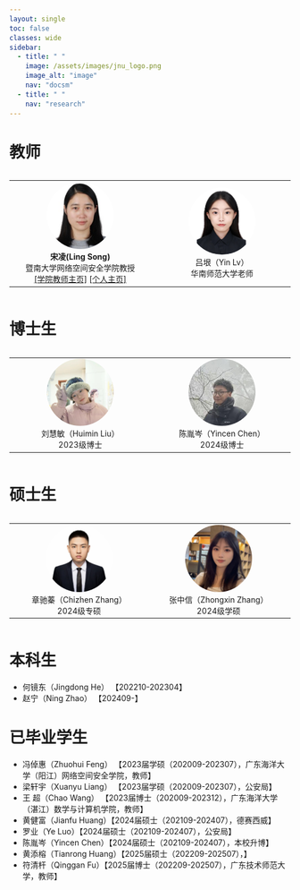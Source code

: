 ```yaml
---
layout: single
toc: false
classes: wide
sidebar:
  - title: " "
    image: /assets/images/jnu_logo.png
    image_alt: "image"
    nav: "docsm"
  - title: " "
    nav: "research"  
---
```


<style type="text/css">
  .member-img-container{
    width: 100%;
    overflow-x: auto; 
    max-width: 1000px; /* 容器最大宽度为100% */
  }
  .member-img-container table{
    width: 1000px; /* 设置容器宽度 */
    table-layout: fixed;
  }
  .member-img-container th{
    text-align: center;
  }
  .member-img-container td{
    text-align: center;
    width: 240px;
  }
  .member-img-container img {
      width: 120px; 
      height: 120px; 
      border-radius: 50%;
      overflow: hidden;
  }

    /* 在较小的屏幕尺寸下调整表格样式 */
  @media screen and (max-width: 1000px) {
    .member-img-container {
      overflow-x: scroll; /* 横向溢出时始终显示滚动条 */
      width: 100%; /* 容器宽度设置为100% */
    }
</style>



<h1>教师</h1>

<div class="member-img-container">
    <table>
        <tr>
            <td>
                <div>
                    <img alt="member" src="/assets/images/members/mem-sl.jpg">
                </div>
                <div>
                    <span><b>宋凌(Ling Song)</b></span><br/>
                    <span>暨南大学网络空间安全学院教授</span><br/>
                      <span><a href="https://cybsec.jnu.edu.cn/2023/1120/c39591a781833/page.htm">[学院教师主页]</a>  <a href="https://sites.google.com/view/ling-song/home">[个人主页]</a></span>
                </div>
            </td>
            <td>
                <div>
                    <img alt="member" src="/assets/images/members/mem-lvy2.jpg">
                </div>
                <div>
                    <span>吕垠（Yin Lv）</span><br/>
                    <span>华南师范大学老师</span>
                </div>
            </td>
            <td>
                <div>
                    <img alt="member" src="/assets/images/members/mem-fqg.jpg">
                </div>
                <div>
                    <span>符清杆（Qinggan Fu）</span><br/>
                    <span>广东技术师范大学老师</span>
                </div>
            </td>
        </tr>
    </table>
</div>
                      
<h1>博士生</h1>

<div class="member-img-container">
    <table>
        <tr>
            <td>
                <div>
                    <img alt="member" src="/assets/images/members/mem-lhm.jpg">
                </div>
                <div>
                    <span>刘慧敏（Huimin Liu）</span><br/>
                    <span>2023级博士</span>
                </div>
            </td>
            <!-- <td> 
                <div>
                    <img alt="member" src="/assets/images/members/mem-lyy.jpg">
                </div>
                <div>
                    <span>李盈盈（Yingying Li）</span><br/>
                    <span>2023级博士</span>
                </div>
            </td>  -->
          <td>
                <div>
                    <img alt="member" src="/assets/images/members/mem-cyc.jpg">
                </div>
                <div>
                    <span>陈胤岑（Yincen Chen）</span><br/>
                    <span>2024级博士</span>
                </div>
            </td>
                      <td>
                <div>
                    <img alt="member" src="/assets/images/members/mem-sr.jpg">
                </div>
                <div>
                    <span>孙瑞（Rui Sun）</span><br/>
                    <span>2025级博士</span>
                </div>
            </td>
      </tr>
    </table>
</div>

<h1>硕士生</h1>

<div class="member-img-container">
    <table>
         <tr>
            <td>
                <div>
                    <img alt="member" src="/assets/images/members/men-zcz.jpg">
                </div>
                <div>
                    <span>章驰蓁（Chizhen Zhang）</span><br/>
                    <span>2024级专硕</span>
                </div>
            </td>
            <td>
                <div>
                    <img alt="member" src="/assets/images/members/men-zzx.jpg">
                </div>
                <div>
                    <span>张中信（Zhongxin Zhang）</span><br/>
                    <span>2024级学硕</span>
                </div>
            </td>
                        <td>
                <div>
                    <img alt="member" src="/assets/images/members/mem-lcx.jpg">
                </div>
                <div>
                    <span>刘超翔（Chaoxiang Liu）</span><br/>
                    <span>2025级专硕</span>
                </div>
            </td>
                        <td>
                <div>
                    <img alt="member" src="/assets/images/members/mem-mcy.jpg">
                </div>
                <div>
                    <span>马纯一（Chunyi Ma）</span><br/>
                    <span>2025级专硕</span>
                </div>
            </td>
            <!-- <td>
                <div>
                    <img alt="member" src="/assets/images/members/mem-htr.jpg">
                </div>
                <div>
                    <span>黄添榕（Tianrong Huang）</span><br/>
                    <span>2022级学硕</span>
                </div>
            </td> -->
        </tr>
    </table>
</div>
<h1>本科生</h1>

<ul>
    <li>何镜东（Jingdong He）  【202210-202304】</li>
    <li>赵宁（Ning Zhao）  【202409-】</li>
</ul>

<h1>已毕业学生</h1>

<ul>
    <li>冯倬惠（Zhuohui Feng） 【2023届学硕（202009-202307），广东海洋大学（阳江）网络空间安全学院，教师】</li>
    <li>梁轩宇（Xuanyu Liang） 【2023届学硕（202009-202307），公安局】</li>
    <li>王    超（Chao Wang） 【2023届博士（202009-202312），广东海洋大学（湛江）数学与计算机学院，教师】</li>
    <li>黄健富（Jianfu Huang）【2024届硕士（202109-202407），德赛西威】</li>
    <li>罗业（Ye Luo）【2024届硕士（202109-202407），公安局】</li>
    <li>陈胤岑（Yincen Chen）【2024届硕士（202109-202407），本校升博】</li>
    <li>黄添榕（Tianrong Huang）【2025届硕士（202209-202507），】</li>
    <li>符清杆（Qinggan Fu）【2025届博士（202209-202507），广东技术师范大学，教师】</li>
</ul>





